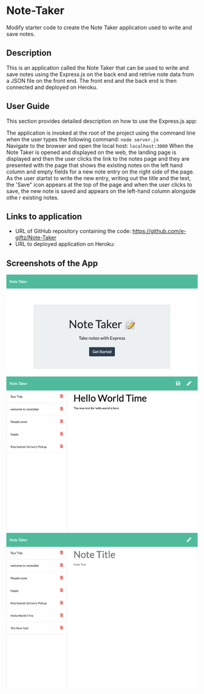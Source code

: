 # Note-Taker
Modify starter code to create the Note Taker application used to write and save notes.

## Description
This is an application called the Note Taker that can be used to write and save notes using the Express.js on the back end and retrive note data from a JSON file on the front end. The front end and the back end is then connected and deployed on Heroku. 

## User Guide
This section provides detailed description on how to use the Express.js app:

The application is invoked at the root of the project using the command line when the user types the following command: ```node server.js```<br />
Navigate to the browser and open the local host: ```localhost:3000``` 
When the Note Taker is opened and displayed on the web, the landing page is displayed and then the user clicks the link to the notes page and they are presented with the page that shows the existing notes on the left hand column and empty fields for a new note entry on the right side of the page.
As the user startst to write the new entry, writing out the title and the text, the 'Save" icon  appears at the top of the page and when the user clicks to save, the new note is saved and appears on the left-hand column alongside othe r existing notes.


## Links to application
* URL of GitHub repository containing the code: https://github.com/e-giftz/Note-Taker
* URL to deployed application on Heroku:

## Screenshots  of the App
![Note taker Landing Page](/demo_app/notetaker-landingpage.png)
![Note taker Main Page](/demo_app/notetaker-notespage.png)
![Note taker Write Display](/demo_app/notetaker-notesdetail.png)
